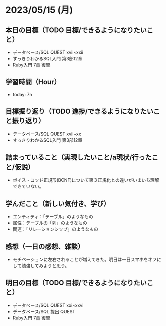 # 2023/05/15 (月)

## 本日の目標（TODO 目標/できるようになりたいこと）

- データベース/SQL QUEST xvii~xxii
- すっきりわかるSQL入門 第3部12章
- Ruby入門 7章 復習

## 学習時間（Hour）

- today: 7h

## 目標振り返り（TODO 進捗/できるようになりたいこと振り返り）

- データベース/SQL QUEST xvii~xx
- すっきりわかるSQL入門 第3部12章

## 詰まっていること（実現したいこと/a現状/行ったこと/仮説）

- ボイス・コッド正規形(BCNF)について第３正規化との違いがいまいち理解できていない。

## 学んだこと（新しい気付き、学び）

- エンティティ：「テーブル」のようなもの
- 属性：テーブルの「列」のようなもの
- 関連：「リレーションシップ」のようなもの

## 感想（一日の感想、雑談）

- モチベーションに左右されることが増えてきた。明日は一日スマホをオフにして勉強してみようと思う。

## 明日の目標（TODO 目標/できるようになりたいこと）

- データベース/SQL QUEST xxi~xxvi
- データベース/SQL 提出 QUEST
- Ruby入門 7章 復習